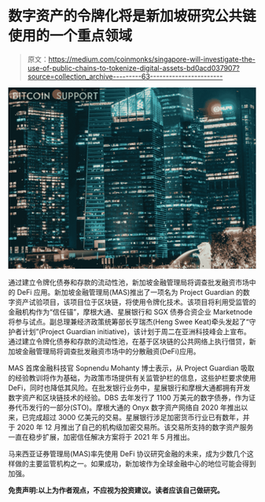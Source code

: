 # 数字资产的令牌化将是新加坡研究公共链使用的一个重点领域

> 原文：<https://medium.com/coinmonks/singapore-will-investigate-the-use-of-public-chains-to-tokenize-digital-assets-bd0acd037907?source=collection_archive---------63----------------------->

![](img/7ec4e3bbde9772a4168fda432d8a064b.png)

通过建立令牌化债券和存款的流动性池，新加坡金融管理局将调查批发融资市场中的 DeFi 应用。新加坡金融管理局(MAS)推出了一项名为 Project Guardian 的数字资产试验项目，该项目位于区块链，将使用令牌化技术。该项目将利用受监管的金融机构作为“信任锚”，摩根大通、星展银行和 SGX 债券合资企业 Marketnode 将参与试点。副总理兼经济政策统筹部长亨瑞杰(Heng Swee Keat)牵头发起了“守护者计划”(Project Guardian initiative)，该计划于周二在亚洲科技峰会上宣布。通过建立令牌化债券和存款的流动性池，在基于区块链的公共网络上执行借贷，新加坡金融管理局将调查批发融资市场中的分散融资(DeFi)应用。

MAS 首席金融科技官 Sopnendu Mohanty 博士表示，从 Project Guardian 吸取的经验教训将作为基础，为政策市场提供有关监管护栏的信息，这些护栏要求使用 DeFi，同时也降低其风险。在批发银行业务中，星展银行和摩根大通都拥有开发数字资产和区块链技术的经验。DBS 去年发行了 1100 万美元的数字债券，作为证券代币发行的一部分(STO)。摩根大通的 Onyx 数字资产网络自 2020 年推出以来，已完成超过 3000 亿美元的交易。星展银行涉足加密货币行业已有数年，并于 2020 年 12 月推出了自己的机构级加密交易所。该交易所支持的数字资产服务一直在稳步扩展，加密信任解决方案将于 2021 年 5 月推出。

马来西亚证券管理局(MAS)率先使用 DeFi 协议研究金融的未来，成为少数几个这样做的主要监管机构之一。如果成功，新加坡作为全球金融中心的地位可能会得到加强。

**免责声明:以上为作者观点，不应视为投资建议。读者应该自己做研究。**